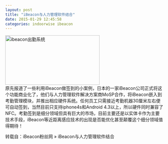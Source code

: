 ```yaml
---
layout: post
title: "iBeacon与人力管理软件结合"
date: 2015-01-29 12:45:58
categories: indoorwise ibeacon
---
```

<p><a href="http://www.ibeaconfans.com/wp-content/uploads/2015/01/ibeacon出勤系统.jpg"><img alt="ibeacon出勤系统" class="alignnone size-medium wp-image-1167" height="158" src="http://www.ibeaconfans.com/wp-content/uploads/2015/01/ibeacon出勤系统-300x158.jpg" width="300"/></a><br/>
原先报道了一些利用iBeacon做签到的小案例，日本的一家iBeacon公司正式将这个功能商业化了，他们与人力管理软件解决方案商MoSP合作，将iBeacon嵌入到考勤管理模块，并推出相应硬件系统。任何员工只需接近考勤机器30厘米左右便可自动签到，当然目前只支持iphone4s和Android 4.3以上，所以硬件同时兼容了NFC。考勤签到是细分领域但具有巨大的市场，目前主要还是以实体卡作为主要技术手段，iBeacon等近距离感应技术的出现是否能优化甚至颠覆这个细分领域值得期待！</p>


<p>转载自：iBeacon粉丝网 » iBeacon与人力管理软件结合</p>